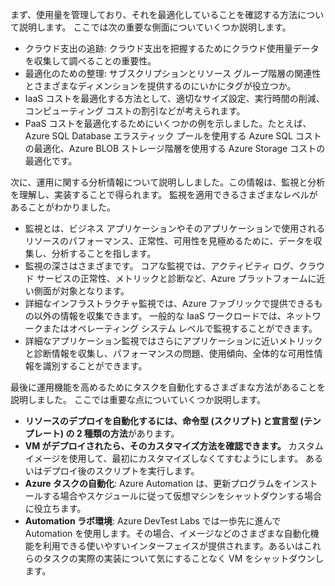 まず、使用量を管理しており、それを最適化していることを確認する方法について説明します。 ここでは次の重要な側面についていくつか説明します。

- クラウド支出の追跡: クラウド支出を把握するためにクラウド使用量データを収集して調べることの重要性。
- 最適化のための整理: サブスクリプションとリソース グループ階層の関連性とさまざまなディメンションを提供するのにいかにタグが役立つか。
- IaaS コストを最適化する方法として、適切なサイズ設定、実行時間の削減、コンピューティング コストの割引などが考えられます。
- PaaS コストを最適化するためにいくつかの例を示しました。たとえば、Azure SQL Database エラスティック プールを使用する Azure SQL コストの最適化、Azure BLOB ストレージ階層を使用する Azure Storage コストの最適化です。

次に、運用に関する分析情報について説明ししました。この情報は、監視と分析を理解し、実装することで得られます。 監視を適用できるさまざまなレベルがあることがわかりました。

- 監視とは、ビジネス アプリケーションやそのアプリケーションで使用されるリソースのパフォーマンス、正常性、可用性を見極めるために、データを収集し、分析することを指します。
- 監視の深さはさまざまです。 コアな監視では、アクティビティ ログ、クラウド サービスの正常性、メトリックと診断など、Azure プラットフォームに近い側面が対象となります。
- 詳細なインフラストラクチャ監視では、Azure ファブリックで提供できるもの以外の情報を収集できます。 一般的な IaaS ワークロードでは、ネットワークまたはオペレーティング システム レベルで監視することができます。
- 詳細なアプリケーション監視ではさらにアプリケーションに近いメトリックと診断情報を収集し、パフォーマンスの問題、使用傾向、全体的な可用性情報を識別することができます。

最後に運用機能を高めるためにタスクを自動化するさまざまな方法があることを説明しました。 ここでは重要な点についていくつか説明します。

- **リソースのデプロイを自動化するには、命令型 (スクリプト) と宣言型 (テンプレート) の 2 種類の方法**があります。
- **VM がデプロイされたら、そのカスタマイズ方法を確認できます。** カスタム イメージを使用して、最初にカスタマイズしなくてすむようにします。 あるいはデプロイ後のスクリプトを実行します。
- **Azure タスクの自動化**: Azure Automation は、更新プログラムをインストールする場合やスケジュールに従って仮想マシンをシャットダウンする場合に役立ちます。
- **Automation ラボ環境**: Azure DevTest Labs では一歩先に進んで Automation を使用します。その場合、イメージなどのさまざまな自動化機能を利用できる使いやすいインターフェイスが提供されます。あるいはこれらのタスクの実際の実装について気にすることなく VM をシャットダウンします。
